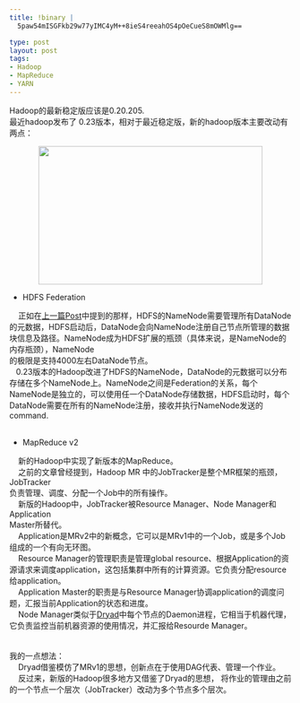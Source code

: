 ```yaml
--- 
title: !binary |
  5paw54mISGFkb29w77yIMC4yM++8ieS4reeahOS4pOeCueS8mOWMlg==

type: post
layout: post
tags: 
- Hadoop
- MapReduce
- YARN
---
```

Hadoop的最新稳定版应该是0.20.205.<br />最近hadoop发布了 0.23版本，相对于最近稳定版，新的hadoop版本主要改动有两点：<br /><div style="clear: both; text-align: center;"><a href="http://hadoop.apache.org/common/docs/r0.23.0/hadoop-yarn/hadoop-yarn-site/yarn_architecture.gif" style="margin-left: 1em; margin-right: 1em;"><img border="0" height="247" src="http://hadoop.apache.org/common/docs/r0.23.0/hadoop-yarn/hadoop-yarn-site/yarn_architecture.gif" width="400" /></a></div><ul><li>HDFS Federation</li></ul>    正如在<a href="http://nourlcn.ownlinux.net/2011/11/yarn-next-generation-hadoop-map-reduce.html">上一篇Post</a>中提到的那样，HDFS的NameNode需要管理所有DataNode的元数据，HDFS启动后，DataNode会向NameNode注册自己节点所管理的数据块信息及路径。NameNode成为HDFS扩展的瓶颈（具体来说，是NameNode的内存瓶颈），NameNode<br />的极限是支持4000左右DataNode节点。<br />   0.23版本的Hadoop改进了HDFS的NameNode，DataNode的元数据可以分布存储在多个NameNode上。NameNode之间是Federation的关系，每个NameNode是独立的，可以使用任一个DataNode存储数据，HDFS启动时，每个DataNode需要在所有的NameNode注册，接收并执行NameNode发送的command.<br /><br /><ul><li>MapReduce v2</li></ul>    新的Hadoop中实现了新版本的MapReduce。<br />    之前的文章曾经提到，Hadoop MR 中的JobTracker是整个MR框架的瓶颈，JobTracker<br />负责管理、调度、分配一个Job中的所有操作。<br />    新版的Hadoop中，JobTracker被Resource Manager、Node Manager和Application<br />Master所替代。<br />    Application是MRv2中的新概念，它可以是MRv1中的一个Job，或是多个Job组成的一个有向无环图。 <br />    Resource Manager的管理职责是管理global resource、根据Application的资源请求来调度application，这包括集群中所有的计算资源。它负责分配resource给application。<br />    Application Master的职责是与Resource Manager协调application的调度问题，汇报当前Application的状态和进度。<br />    Node Manager类似于<a href="http://nourlcn.ownlinux.net/2011/11/dryad-paper-review-and-system-analysis.html">Dryad</a>中每个节点的Daemon进程，它相当于机器代理，它负责监控当前机器资源的使用情况，并汇报给Resourde Manager。<br /><br />     <br />我的一点想法：<br />    Dryad借鉴模仿了MRv1的思想，创新点在于使用DAG代表、管理一个作业。<br />    反过来，新版的Hadoop很多地方又借鉴了Dryad的思想， 将作业的管理由之前的一个节点一个层次（JobTracker）改动为多个节点多个层次。
